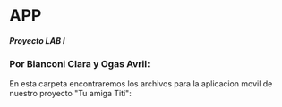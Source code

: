 # APP
##### Proyecto LAB I 
### Por Bianconi Clara y Ogas Avril:
En esta carpeta encontraremos los archivos para la aplicacion movil de nuestro proyecto "Tu amiga Titi":
